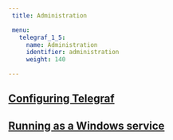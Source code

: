 ```yaml
---
 title: Administration

 menu:
   telegraf_1_5:
     name: Administration
     identifier: administration
     weight: 140

---
```


## [Configuring Telegraf](/telegraf/v1.5/administration/configuration/)

## [Running as a Windows service](/telegraf/v1.5/administration/windows_service/)
